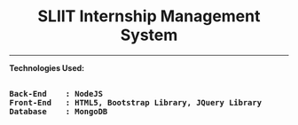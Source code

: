 <div align="center"><h1>SLIIT Internship Management System</h1> </div>
<hr>

<strong>Technologies Used:</strong>

<pre>
<strong>
Back-End    : NodeJS
Front-End   : HTML5, Bootstrap Library, JQuery Library
Database    : MongoDB
</strong>
</pre>
